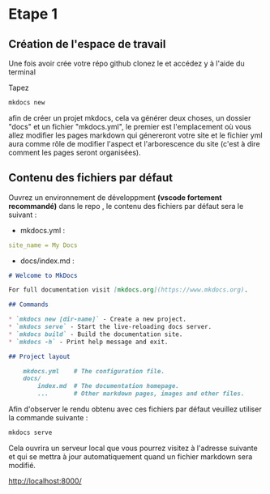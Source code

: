 # Etape 1

## Création de l'espace de travail

Une fois avoir crée votre répo github clonez le et accédez y à l'aide du terminal

Tapez

```sh
mkdocs new
```

afin de créer un projet mkdocs, cela va générer deux choses, un dossier "docs" et un fichier "mkdocs.yml", le premier est l'emplacement où vous allez modifier les pages markdown qui génereront votre site et le fichier yml aura comme rôle de modifier l'aspect et l'arborescence du site (c'est à dire comment les pages seront organisées).

## Contenu des fichiers par défaut

Ouvrez un environnement de développment **(vscode fortement recommandé)** dans le repo , le contenu des fichiers par défaut sera le suivant :

* mkdocs.yml :

```yml
site_name = My Docs
```


* docs/index.md :

```markdown
# Welcome to MkDocs

For full documentation visit [mkdocs.org](https://www.mkdocs.org).

## Commands

* `mkdocs new [dir-name]` - Create a new project.
* `mkdocs serve` - Start the live-reloading docs server.
* `mkdocs build` - Build the documentation site.
* `mkdocs -h` - Print help message and exit.

## Project layout

    mkdocs.yml    # The configuration file.
    docs/
        index.md  # The documentation homepage.
        ...       # Other markdown pages, images and other files.
```

Afin d'observer le rendu obtenu avec ces fichiers par défaut veuillez utiliser la commande suivante :

```sh
mkdocs serve
```

Cela ouvrira un serveur local que vous pourrez visitez à l'adresse suivante et qui se mettra à jour automatiquement quand un fichier markdown sera modifié.

[http://localhost:8000/](http://localhost:8000/)